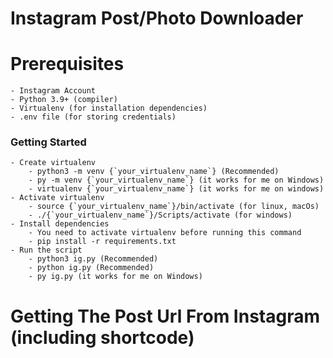 # Instagram Post/Photo Downloader

# Prerequisites
    
    - Instagram Account
    - Python 3.9+ (compiler)
    - Virtualenv (for installation dependencies)
    - .env file (for storing credentials)

### Getting Started

    - Create virtualenv
        - python3 -m venv {`your_virtualenv_name`} (Recommended)
        - py -m venv {`your_virtualenv_name`} (it works for me on Windows)
        - virtualenv {`your_virtualenv_name`} (it works for me on windows)
    - Activate virtualenv
        - source {`your_virtualenv_name`}/bin/activate (for linux, macOs)
        - ./{`your_virtualenv_name`}/Scripts/activate (for windows)
    - Install dependencies
        - You need to activate virtualenv before running this command
        - pip install -r requirements.txt
    - Run the script
        - python3 ig.py (Recommended)
        - python ig.py (Recommended)
        - py ig.py (it works for me on Windows)

# Getting The Post Url From Instagram (including shortcode)

